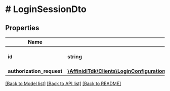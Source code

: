 # # LoginSessionDto

## Properties

Name | Type | Description | Notes
------------ | ------------- | ------------- | -------------
**id** | **string** | Session primary identifier |
**authorization_request** | [**\AffinidiTdk\Clients\LoginConfigurationClient\Model\LoginSessionDtoAuthorizationRequest**](LoginSessionDtoAuthorizationRequest.md) |  |

[[Back to Model list]](../../README.md#models) [[Back to API list]](../../README.md#endpoints) [[Back to README]](../../README.md)
